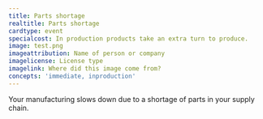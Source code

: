 ```yaml
---
title: Parts shortage
realtitle: Parts shortage
cardtype: event
specialcost: In production products take an extra turn to produce.
image: test.png
imageattribution: Name of person or company
imagelicense: License type
imagelink: Where did this image come from?
concepts: 'immediate, inproduction'
---
```


Your manufacturing slows down due to a shortage of parts in your supply chain.
